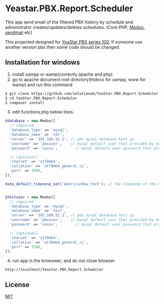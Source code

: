 # Yeastar.PBX.Report.Scheduler
This app send email of the filtered PBX history by schedule and administrator creates/updates/deletes schedules. (Core PHP, [Medoo](https://medoo.in), [sendmail](https://sendmail.org) etc)

This projected designed for [YoaStar PBX series 100](https://www.yeastar.com/s100-voip-pbx), if someone use another version pbx then some code should be changed. 

## Installation for windows

1. install xampp or wamp(correctly apache and php)
2. go to apache document root directory(htdocs for xampp, www for wamp) and run this command
  ``` bash
  $ git clone https://github.com/solutionok/YoaStar.PBX.Report.Scheduler.git
  $ cd YoaStar.PBX.Report.Scheduler
  $ composer install
  ``` 
3. edit functions.php below lines.
 ``` PHP
 $database = new Medoo([
   // required
   'database_type' => 'mysql',
   'database_name' => 'cdr',
   'server' => '192.168.52.2', // pbx mysql database host ip
   'username' => 'pbxuser',    // mysql default user that provided by default
   'password' => 'xxxxx',        // mysql default user password that provided by default

   // [optional]
   'charset' => 'utf8mb4',
   'collation' => 'utf8mb4_general_ci',
   'port' => 3306,
 ]);
 
 date_default_timezone_set('America/New_York'); // the timezone of the machine, which installed xampp/wamp
 
 
 $testuser = new Medoo([
   // required
   'database_type' => 'mysql',
   'database_name' => 'test',
   'server' => '192.168.52.2', // pbx mysql database host ip
   'username' => 'pbxuser',    // mysql default user that provided by default
   'password' => 'xxxxx',        // mysql default user password that provided by default

   // [optional]
   'charset' => 'utf8mb4',
   'collation' => 'utf8mb4_general_ci',
   'port' => 3306,
 ]);
 ```
 
 4. run app in the browswer, and do not close browser
   ``` url
   http://localhost/Yeastar.PBX.Report.Scheduler
   ```
   
## License
[MIT](https://choosealicense.com/licenses/mit/)
